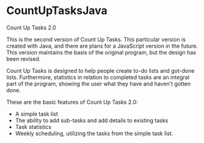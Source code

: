 # CountUpTasksJava
Count Up Tasks 2.0

This is the second version of Count Up Tasks. This particular version is created with Java, and there are plans for a JavaScript version in the future. This version maintains the basis of the original program, but the design has been revised.

Count Up Tasks is designed to help people create to-do lists and got-done lists. Furthermore, statistics in relation to completed tasks are an integral part of the program, showing the user what they have and haven't gotten done.

These are the basic features of Count Up Tasks 2.0:
* A simple task list
* The ability to add sub-tasks and add details to existing tasks
* Task statistics
* Weekly scheduling, utilizing the tasks from the simple task list.
